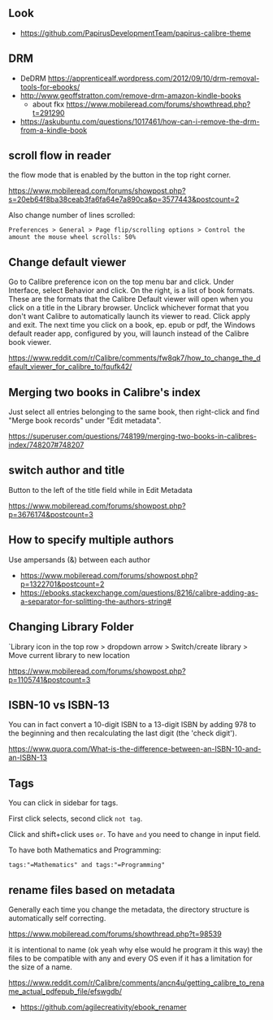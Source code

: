 ## Look

- https://github.com/PapirusDevelopmentTeam/papirus-calibre-theme

## DRM

- DeDRM https://apprenticealf.wordpress.com/2012/09/10/drm-removal-tools-for-ebooks/
- http://www.geoffstratton.com/remove-drm-amazon-kindle-books
  - about fkx https://www.mobileread.com/forums/showthread.php?t=291290
- https://askubuntu.com/questions/1017461/how-can-i-remove-the-drm-from-a-kindle-book

## scroll flow in reader

the flow mode that is enabled by the button in the top right corner.

https://www.mobileread.com/forums/showpost.php?s=20eb64f8ba38ceab3fa6fa64e7a890ca&p=3577443&postcount=2

Also change number of lines scrolled:

`Preferences > General > Page flip/scrolling options > Control the amount the mouse wheel scrolls: 50%`

## Change default viewer

Go to Calibre preference icon on the top menu bar and click. Under Interface, select Behavior and click. On the right, is a list of book formats. These are the formats that the Calibre Default viewer will open when you click on a title in the Library browser. Unclick whichever format that you don't want Calibre to automatically launch its viewer to read. Click apply and exit. The next time you click on a book, ep. epub or pdf, the Windows default reader app, configured by you, will launch instead of the Calibre book viewer.

https://www.reddit.com/r/Calibre/comments/fw8qk7/how_to_change_the_default_viewer_for_calibre_to/fqufk42/

## Merging two books in Calibre's index

Just select all entries belonging to the same book, then right-click and find "Merge book records" under "Edit metadata".

https://superuser.com/questions/748199/merging-two-books-in-calibres-index/748207#748207

## switch author and title

Button to the left of the title field while in Edit Metadata

https://www.mobileread.com/forums/showpost.php?p=3676174&postcount=3

## How to specify multiple authors

Use ampersands (&) between each author

- https://www.mobileread.com/forums/showpost.php?p=1322701&postcount=2
- https://ebooks.stackexchange.com/questions/8216/calibre-adding-as-a-separator-for-splitting-the-authors-string#

## Changing Library Folder

`Library icon in the top row > dropdown arrow > Switch/create library > Move current library to new location

https://www.mobileread.com/forums/showpost.php?p=1105741&postcount=3

## ISBN-10 vs ISBN-13

You can in fact convert a 10-digit ISBN to a 13-digit ISBN by adding 978 to the beginning and then recalculating the last digit (the 'check digit').

https://www.quora.com/What-is-the-difference-between-an-ISBN-10-and-an-ISBN-13

## Tags

You can click in sidebar for tags.

First click selects, second click `not tag`.

Click and shift+click uses `or`. To have `and` you need to change in input field.

To have both Mathematics and Programming:

`tags:"=Mathematics" and tags:"=Programming"`

## rename files based on metadata

Generally each time you change the metadata, the directory structure is automatically self correcting.

https://www.mobileread.com/forums/showthread.php?t=98539

it is intentional to name (ok yeah why else would he program it this way) the files to be compatible with any and every OS even if it has a limitation for the size of a name.

https://www.reddit.com/r/Calibre/comments/ancn4u/getting_calibre_to_rename_actual_pdfepub_file/efswgdb/

- https://github.com/agilecreativity/ebook_renamer

